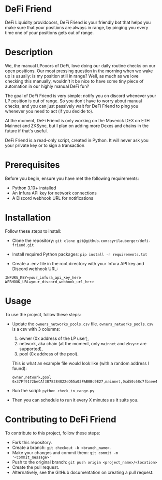# DeFi Friend
DeFi Liquidity providooors, DeFi Friend is your friendly bot that helps you make sure that your positions are always in range, by pinging you every time one of your positions gets out of range.

# Description
We, the manual LPooors of DeFi, love doing our daily routine checks on our open positions. Our most pressing question in the morning when we wake up is usually: is my position still in range?
Well, as much as we love checking this manually, wouldn't it be nice to have some tiny piece of automation in our highly manual DeFi fun?

The goal of DeFi Friend is very simple: notify you on discord whenever your LP position is out of range. So you don't have to worry about manual checks, and you can just passively wait for DeFi Friend to ping you whenever you need to act (if you decide to).

At the moment, DeFi Friend is only working on the Maverick DEX on ETH Mainnet and ZKSync, but I plan on adding more Dexes and chains in the future if that's useful.

DeFi Friend is a read-only script, created in Python. It will never ask you your private key or to sign a transaction.

# Prerequisites
Before you begin, ensure you have met the following requirements:
- Python 3.10+ installed
- An Infura API key for network connections
- A Discord webhook URL for notifications

# Installation
Follow these steps to install:

- Clone the repository:
```git clone git@github.com:cyrilauberger/defi-friend.git```

- Install required Python packages:
```pip install -r requirements.txt```

- Create a .env file in the root directory with your Infura API key and Discord webhook URL:
```
INFURA_KEY=your_infura_api_key_here
WEBHOOK_URL=your_discord_webhook_url_here
```

# Usage
To use the project, follow these steps:
- Update the `owners_networks_pools.csv` file. `owners_networks_pools.csv` is a csv with 3 columns: 
    1. owner (0x address of the LP user),
    2. network, aka chain (at the moment, only `mainnet` and `zksync` are supported),
    3. pool (0x address of the pool).
  
  This is what an example file would look like (with a random address I found):
  ```
  owner,network,pool
  0x37Ff9172beCAf3B78284822eD55a03FAB0Bc9E27,mainnet,0xd50c68c7fbaee4f469e04cebdcfbf1113b4cdadf
  ```

- Run the script:
```python check_in_range.py```

- Then you can schedule to run it every X minutes as it suits you.

# Contributing to DeFi Friend
To contribute to this project, follow these steps:

- Fork this repository.
- Create a branch: ```git checkout -b <branch_name>```.
- Make your changes and commit them: ```git commit -m '<commit_message>'```
- Push to the original branch: ```git push origin <project_name>/<location>```
- Create the pull request.
- Alternatively, see the GitHub documentation on creating a pull request.
